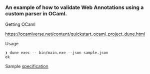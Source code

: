 ### An example of how to validate Web Annotations using a custom parser in OCaml.

Getting OCaml

https://ocamlverse.net/content/quickstart_ocaml_project_dune.html

Usage
```
❯ dune exec -- bin/main.exe --json sample.json
ok
```

Sample [specification](https://github.com/jptmoore/checkanno/blob/main/lib/specification.atd)

